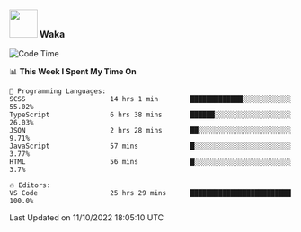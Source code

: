 ### <img src="https://media.giphy.com/media/VgCDAzcKvsR6OM0uWg/giphy.gif" width="50"> Waka

  <!--START_SECTION:waka-->
![Code Time](http://img.shields.io/badge/Code%20Time-932%20hrs%2019%20mins-blue)

📊 **This Week I Spent My Time On** 

```text
💬 Programming Languages: 
SCSS                     14 hrs 1 min        █████████████░░░░░░░░░░░░   55.02% 
TypeScript               6 hrs 38 mins       ██████░░░░░░░░░░░░░░░░░░░   26.03% 
JSON                     2 hrs 28 mins       ██░░░░░░░░░░░░░░░░░░░░░░░   9.71% 
JavaScript               57 mins             █░░░░░░░░░░░░░░░░░░░░░░░░   3.77% 
HTML                     56 mins             █░░░░░░░░░░░░░░░░░░░░░░░░   3.7%

🔥 Editors: 
VS Code                  25 hrs 29 mins      █████████████████████████   100.0%

```


 Last Updated on 11/10/2022 18:05:10 UTC
<!--END_SECTION:waka-->
